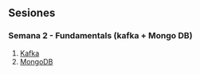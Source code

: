 ## Sesiones

### Semana 2 - Fundamentals (kafka + Mongo DB)

1.  [Kafka](./Kafka/README.md)
2.  [MongoDB](./MongoDB/README.md)
